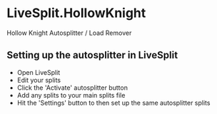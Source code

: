 # LiveSplit.HollowKnight
Hollow Knight Autosplitter / Load Remover

## Setting up the autosplitter in LiveSplit
- Open LiveSplit
- Edit your splits
- Click the 'Activate' autosplitter button
- Add any splits to your main splits file
- Hit the 'Settings' button to then set up the same autosplitter splits